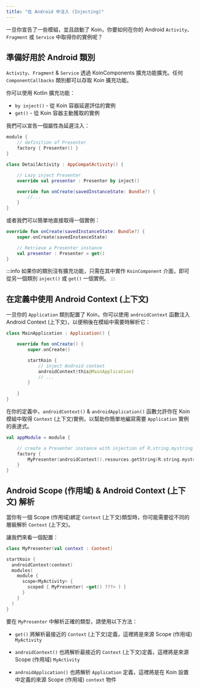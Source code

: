 ```yaml
---
title: "在 Android 中注入 (Injecting)"
---
```

一旦你宣告了一些模組，並且啟動了 Koin，你要如何在你的 Android `Activity`、`Fragment` 或 `Service` 中取得你的實例呢？

## 準備好用於 Android 類別

`Activity`、`Fragment` & `Service` 透過 KoinComponents 擴充功能擴充。任何 `ComponentCallbacks` 類別都可以存取 Koin 擴充功能。

你可以使用 Kotlin 擴充功能：

* `by inject()` - 從 Koin 容器延遲評估的實例
* `get()` - 從 Koin 容器主動獲取的實例

我們可以宣告一個屬性為延遲注入：

```kotlin
module {
    // definition of Presenter
    factory { Presenter() }
}
```

```kotlin
class DetailActivity : AppCompatActivity() {

    // Lazy inject Presenter
    override val presenter : Presenter by inject()

    override fun onCreate(savedInstanceState: Bundle?) {
        //...
    }
}
```

或者我們可以簡單地直接取得一個實例：

```kotlin
override fun onCreate(savedInstanceState: Bundle?) {
    super.onCreate(savedInstanceState)

    // Retrieve a Presenter instance
    val presenter : Presenter = get()
}  
```

:::info
如果你的類別沒有擴充功能，只需在其中實作 `KoinComponent` 介面，即可從另一個類別 `inject()` 或 `get()` 一個實例。
:::

## 在定義中使用 Android Context (上下文)

一旦你的 `Application` 類別配置了 Koin，你可以使用 `androidContext` 函數注入 Android Context (上下文)，以便稍後在模組中需要時解析它：

```kotlin
class MainApplication : Application() {

    override fun onCreate() {
        super.onCreate()

        startKoin {
            // inject Android context
            androidContext(this@MainApplication)
            // ...
        }
        
    }
}
```

在你的定義中，`androidContext()` & `androidApplication()` 函數允許你在 Koin 模組中取得 `Context` (上下文)實例，以幫助你簡單地編寫需要 `Application` 實例的表達式。

```kotlin
val appModule = module {

    // create a Presenter instance with injection of R.string.mystring resources from Android
    factory {
        MyPresenter(androidContext().resources.getString(R.string.mystring))
    }
}
```

## Android Scope (作用域) & Android Context (上下文) 解析

當你有一個 Scope (作用域)綁定 `Context` (上下文)類型時，你可能需要從不同的層級解析 `Context` (上下文)。

讓我們來看一個配置：

```kotlin
class MyPresenter(val context : Context)

startKoin {
  androidContext(context)
  modules(
    module {
      scope<MyActivity> {
        scoped { MyPresenter( <get() ???> ) }
      }
    }
  )
}
```

要在 `MyPresenter` 中解析正確的類型，請使用以下方法：
- `get()` 將解析最接近的 `Context` (上下文)定義，這裡將是來源 Scope (作用域) `MyActivity`
- `androidContext()` 也將解析最接近的 `Context` (上下文)定義，這裡將是來源 Scope (作用域) `MyActivity`
- `androidApplication()` 也將解析 `Application` 定義，這裡將是在 Koin 設置中定義的來源 Scope (作用域) `context` 物件

    ```